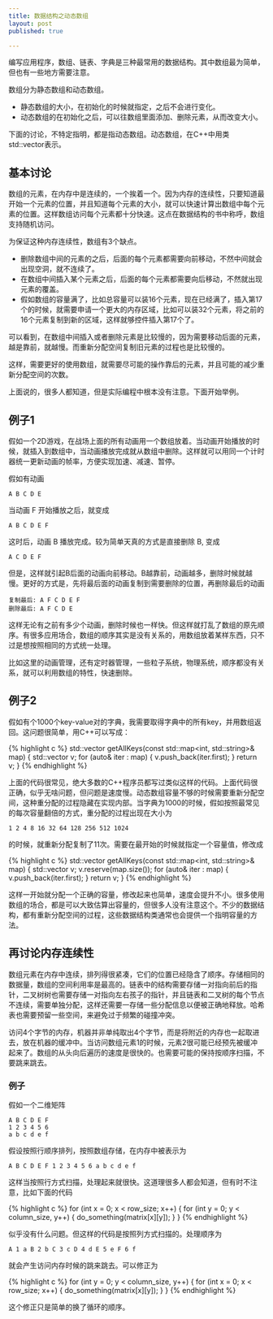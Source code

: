 ```yaml
---
title: 数据结构之动态数组
layout: post
published: true

---
```


编写应用程序，数组、链表、字典是三种最常用的数据结构。其中数组最为简单，但也有一些地方需要注意。

数组分为静态数组和动态数组。

* 静态数组的大小，在初始化的时候就指定，之后不会进行变化。
* 动态数组的在初始化之后，可以往数组里面添加、删除元素，从而改变大小。

下面的讨论，不特定指明，都是指动态数组。动态数组，在C++中用类std::vector表示。

## 基本讨论

数组的元素，在内存中是连续的，一个挨着一个。因为内存的连续性，只要知道最开始一个元素的位置，并且知道每个元素的大小，就可以快速计算出数组中每个元素的位置。这样数组访问每个元素都十分快速。这点在数据结构的书中称呼，数组支持随机访问。

为保证这种内存连续性，数组有3个缺点。

* 删除数组中间的元素的之后，后面的每个元素都需要向前移动，不然中间就会出现空洞，就不连续了。
* 在数组中间插入某个元素之后，后面的每个元素都需要向后移动，不然就出现元素的覆盖。
* 假如数组的容量满了，比如总容量可以装16个元素，现在已经满了，插入第17个的时候，就需要申请一个更大的内存区域，比如可以装32个元素，将之前的16个元素复制到新的区域，这样就够控件插入第17个了。

可以看到，在数组中间插入或者删除元素是比较慢的，因为需要移动后面的元素，越是靠前，就越慢。而重新分配空间复制旧元素的过程也是比较慢的。

这样，需要更好的使用数组，就需要尽可能的操作靠后的元素，并且可能的减少重新分配空间的次数。

上面说的，很多人都知道，但是实际编程中根本没有注意。下面开始举例。

## 例子1

假如一个2D游戏，在战场上面的所有动画用一个数组放着。当动画开始播放的时候，就插入到数组中，当动画播放完成就从数组中删除。这样就可以用同一个计时器统一更新动画的帧率，方便实现加速、减速、暂停。

假如有动画 

	A B C D E
	
当动画 F 开始播放之后，就变成

	A B C D E F

这时后，动画 B 播放完成。较为简单天真的方式是直接删除 B, 变成

	A C D E F
	
但是，这样就引起B后面的动画向前移动。B越靠前，动画越多，删除时候就越慢。更好的方式是，先将最后面的动画复制到需要删除的位置，再删除最后的动画

	复制最后: A F C D E F
	删除最后: A F C D E

这样无论有之前有多少个动画，删除时候也一样快。但这样就打乱了数组的原先顺序。有很多应用场合，数组的顺序其实是没有关系的，用数组放着某样东西，只不过是想按照相同的方式统一处理。

比如这里的动画管理，还有定时器管理，一些粒子系统，物理系统，顺序都没有关系，就可以利用数组的特性，快速删除。

## 例子2

假如有个1000个key-value对的字典，我需要取得字典中的所有key，并用数组返回。这问题很简单，用C++可以写成：

{% highlight c %}
std::vector<int> getAllKeys(const std::map<int, std::string>& map)
{
    std::vector<int> v;
    for (auto& iter : map)
    {
        v.push_back(iter.first);
    }
    return v;
}
{% endhighlight %}

上面的代码很常见，绝大多数的C++程序员都写过类似这样的代码。上面代码很正确，似乎无啥问题，但问题是速度慢。动态数组容量不够的时候需要重新分配空间，这种重分配的过程隐藏在实现内部。当字典为1000的时候，假如按照最常见的每次容量翻倍的方式，重分配的过程出现在大小为
	
	1 2 4 8 16 32 64 128 256 512 1024
	
的时候，就重新分配复制了11次。需要在最开始的时候就指定一个容量值，修改成

{% highlight c %}
std::vector<int> getAllKeys(const std::map<int, std::string>& map)
{
    std::vector<int> v;
    v.reserve(map.size());
    for (auto& iter : map)
    {
        v.push_back(iter.first);
    }
    return v;
}
{% endhighlight %}
	
这样一开始就分配一个正确的容量，修改起来也简单，速度会提升不小。很多使用数组的场合，都是可以大致估算出容量的，但很多人没有注意这个。不少的数据结构，都有重新分配空间的过程，这些数据结构类通常也会提供一个指明容量的方法。

## 再讨论内存连续性

数组元素在内存中连续，排列得很紧凑，它们的位置已经隐含了顺序。存储相同的数据量，数组的空间利用率是最高的。链表中的结构需要存储一对指向前后的指针，二叉树树也需要存储一对指向左右孩子的指针，并且链表和二叉树的每个节点不连续，需要单独分配，这样还需要一存储一些分配信息以便被正确地释放。哈希表也需要预留一些空间，来避免过于频繁的碰撞冲突。

访问4个字节的内存，机器并非单纯取出4个字节，而是将附近的内存也一起取进去，放在机器的缓冲中。当访问数组元素1的时候，元素2很可能已经预先被缓冲起来了。数组的从头向后遍历的速度是很快的。也需要可能的保持按顺序扫描，不要跳来跳去。

### 例子

假如一个二维矩阵

	A B C D E F
	1 2 3 4 5 6
	a b c d e f
	
假设按照行顺序排列，按照数组存储，在内存中被表示为
	
	A B C D E F 1 2 3 4 5 6 a b c d e f
	
这样当按照行方式扫描，处理起来就很快。这道理很多人都会知道，但有时不注意，比如下面的代码

{% highlight c %}
for (int x = 0; x < row_size; x++)
{
    for (int y = 0; y < column_size, y++)
    {
        do_something(matrix[x][y]);
    }
} 
{% endhighlight %}
    
似乎没有什么问题。但这样的代码是按照列方式扫描的。处理顺序为

	A 1 a B 2 b C 3 c D 4 d E 5 e F 6 f
	
就会产生访问内存时候的跳来跳去。可以修正为

{% highlight c %}
for (int y = 0; y < column_size, y++)
{
    for (int x = 0; x < row_size; x++)
    {
        do_something(matrix[x][y]);
    }
}
{% endhighlight %}
    
这个修正只是简单的换了循环的顺序。

 

